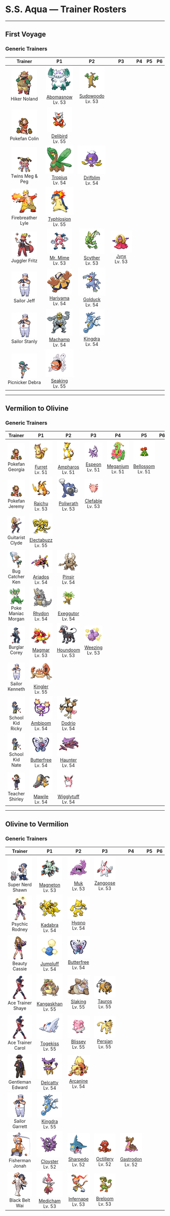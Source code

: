 # S.S. Aqua — Trainer Rosters

---

## First Voyage


### Generic Trainers

| Trainer | P1 | P2 | P3 | P4 | P5 | P6 |
|:-------:|:--:|:--:|:--:|:--:|:--:|:--:|
| ![Hiker Noland](../../assets/trainers/hiker.png "Hiker Noland")<br>Hiker Noland | ![Abomasnow](../../assets/sprites/abomasnow/front.gif "Abomasnow: It lives a quiet life on mountains that are perpetually covered in snow. It hides itself by whipping up blizzards.")<br>[Abomasnow](../../pokemon/abomasnow.md/)<br>Lv. 53 | ![Sudowoodo](../../assets/sprites/sudowoodo/front.gif "Sudowoodo: It disguises itself as a tree to avoid attack. It hates water, so it will disappear if it starts raining.")<br>[Sudowoodo](../../pokemon/sudowoodo.md/)<br>Lv. 53 |
| ![Pokefan Colin](../../assets/trainers/pokefan.png "Pokefan Colin")<br>Pokefan Colin | ![Delibird](../../assets/sprites/delibird/front.gif "Delibird: It nests at the edge of sharp cliffs. It spends all day carrying food to its awaiting chicks.")<br>[Delibird](../../pokemon/delibird.md/)<br>Lv. 55 |
| ![Twins Meg & Peg](../../assets/trainers/twins.png "Twins Meg & Peg")<br>Twins Meg & Peg | ![Tropius](../../assets/sprites/tropius/front.gif "Tropius: The bunch of fruit around its neck ripens twice a year and is delicious. It’s a highly favored tropical snack.")<br>[Tropius](../../pokemon/tropius.md/)<br>Lv. 54 | ![Drifblim](../../assets/sprites/drifblim/front.gif "Drifblim: It can generate and release gas within its body. That’s how it can control the altitude of its drift.")<br>[Drifblim](../../pokemon/drifblim.md/)<br>Lv. 54 |
| ![Firebreather Lyle](../../assets/trainers/firebreather.png "Firebreather Lyle")<br>Firebreather Lyle | ![Typhlosion](../../assets/sprites/typhlosion/front.gif "Typhlosion: It has a secret, devastating move. It rubs its blazing fur together to cause huge explosions.")<br>[Typhlosion](../../pokemon/typhlosion.md/)<br>Lv. 55 |
| ![Juggler Fritz](../../assets/trainers/juggler.png "Juggler Fritz")<br>Juggler Fritz | ![Mr. Mime](../../assets/sprites/mr-mime/front.gif "Mr. Mime: Its fingertips emit a peculiar force field that hardens air to create an actual wall.")<br>[Mr. Mime](../../pokemon/mr-mime.md/)<br>Lv. 53 | ![Scyther](../../assets/sprites/scyther/front.gif "Scyther: When it moves, it leaves only a blur. If it hides in grass, its protective coloration makes it invisible.")<br>[Scyther](../../pokemon/scyther.md/)<br>Lv. 53 | ![Jynx](../../assets/sprites/jynx/front.gif "Jynx: It speaks a language similar to that of humans. However, it seems to use dancing to communicate.")<br>[Jynx](../../pokemon/jynx.md/)<br>Lv. 53 |
| ![Sailor Jeff](../../assets/trainers/sailor.png "Sailor Jeff")<br>Sailor Jeff | ![Hariyama](../../assets/sprites/hariyama/front.gif "Hariyama: It loves challenging others to tests of strength. It has the power to stop a train with a slap.")<br>[Hariyama](../../pokemon/hariyama.md/)<br>Lv. 54 | ![Golduck](../../assets/sprites/golduck/front.gif "Golduck: It appears by waterways at dusk. It may use telekinetic powers if its forehead glows mysteriously.")<br>[Golduck](../../pokemon/golduck.md/)<br>Lv. 54 |
| ![Sailor Stanly](../../assets/trainers/sailor.png "Sailor Stanly")<br>Sailor Stanly | ![Machamp](../../assets/sprites/machamp/front.gif "Machamp: It uses its four powerful arms to pin the limbs of its foe, then throws the victim over the horizon.")<br>[Machamp](../../pokemon/machamp.md/)<br>Lv. 54 | ![Kingdra](../../assets/sprites/kingdra/front.gif "Kingdra: It sleeps deep on the ocean floor to build its energy. It is said to cause tornadoes as it wakes.")<br>[Kingdra](../../pokemon/kingdra.md/)<br>Lv. 54 |
| ![Picnicker Debra](../../assets/trainers/picnicker.png "Picnicker Debra")<br>Picnicker Debra | ![Seaking](../../assets/sprites/seaking/front.gif "Seaking: Using its horn, it bores holes in riverbed boulders, making nests to prevent its eggs from washing away.")<br>[Seaking](../../pokemon/seaking.md/)<br>Lv. 55 |


---

## Vermilion to Olivine


### Generic Trainers

| Trainer | P1 | P2 | P3 | P4 | P5 | P6 |
|:-------:|:--:|:--:|:--:|:--:|:--:|:--:|
| ![Pokefan Georgia](../../assets/trainers/pokefan.png "Pokefan Georgia")<br>Pokefan Georgia | ![Furret](../../assets/sprites/furret/front.gif "Furret: There is no telling where the tail begins. Despite its short legs, it is quick and likes to chase RATTATA.")<br>[Furret](../../pokemon/furret.md/)<br>Lv. 51 | ![Ampharos](../../assets/sprites/ampharos/front.gif "Ampharos: The bright light on its tail can be seen far away. It has been treasured since ancient times as a beacon.")<br>[Ampharos](../../pokemon/ampharos.md/)<br>Lv. 51 | ![Espeon](../../assets/sprites/espeon/front.gif "Espeon: By reading air currents, it can predict things such as the weather or its foe’s next move.")<br>[Espeon](../../pokemon/espeon.md/)<br>Lv. 51 | ![Meganium](../../assets/sprites/meganium/front.gif "Meganium: MEGANIUM’s breath has the power to revive dead grass and plants. It can make them healthy again.")<br>[Meganium](../../pokemon/meganium.md/)<br>Lv. 51 | ![Bellossom](../../assets/sprites/bellossom/front.gif "Bellossom: Plentiful in the tropics. When it dances, its petals rub together and make a pleasant ringing sound.")<br>[Bellossom](../../pokemon/bellossom.md/)<br>Lv. 51 |
| ![Pokefan Jeremy](../../assets/trainers/pokefan.png "Pokefan Jeremy")<br>Pokefan Jeremy | ![Raichu](../../assets/sprites/raichu/front.gif "Raichu: If the electric pouches in its cheeks become fully charged, both ears will stand straight up.")<br>[Raichu](../../pokemon/raichu.md/)<br>Lv. 53 | ![Poliwrath](../../assets/sprites/poliwrath/front.gif "Poliwrath: Although an energetic, skilled swimmer that uses all of its muscles, it lives on dry land.")<br>[Poliwrath](../../pokemon/poliwrath.md/)<br>Lv. 53 | ![Clefable](../../assets/sprites/clefable/front.gif "Clefable: Its very sensitive ears let it distinguish distant sounds. As a result, it prefers quiet places.")<br>[Clefable](../../pokemon/clefable.md/)<br>Lv. 53 |
| ![Guitarist Clyde](../../assets/trainers/guitarist.png "Guitarist Clyde")<br>Guitarist Clyde | ![Electabuzz](../../assets/sprites/electabuzz/front.gif "Electabuzz: Its body constantly discharges electricity. Getting close to it will make your hair stand on end.")<br>[Electabuzz](../../pokemon/electabuzz.md/)<br>Lv. 55 |
| ![Bug Catcher Ken](../../assets/trainers/bug_catcher.png "Bug Catcher Ken")<br>Bug Catcher Ken | ![Ariados](../../assets/sprites/ariados/front.gif "Ariados: A single strand of a special string is endlessly spun out of its rear. The string leads back to its nest.")<br>[Ariados](../../pokemon/ariados.md/)<br>Lv. 54 | ![Pinsir](../../assets/sprites/pinsir/front.gif "Pinsir: It swings its long pincer horns wildly to attack. During cold periods, it hides deep in forests.")<br>[Pinsir](../../pokemon/pinsir.md/)<br>Lv. 54 |
| ![Poke Maniac Morgan](../../assets/trainers/poke_maniac.png "Poke Maniac Morgan")<br>Poke Maniac Morgan | ![Rhydon](../../assets/sprites/rhydon/front.gif "Rhydon: Its brain developed when it began walking on hind legs. Its thick hide protects it even in magma.")<br>[Rhydon](../../pokemon/rhydon.md/)<br>Lv. 54 | ![Exeggutor](../../assets/sprites/exeggutor/front.gif "Exeggutor: If a head drops off, it emits a telepathic call in search of others to form an EXEGGCUTE cluster.")<br>[Exeggutor](../../pokemon/exeggutor.md/)<br>Lv. 54 |
| ![Burglar Corey](../../assets/trainers/burglar.png "Burglar Corey")<br>Burglar Corey | ![Magmar](../../assets/sprites/magmar/front.gif "Magmar: The fiery surface of its body gives off a wavering, rippling glare that is similar to the sun.")<br>[Magmar](../../pokemon/magmar.md/)<br>Lv. 53 | ![Houndoom](../../assets/sprites/houndoom/front.gif "Houndoom: Upon hearing its eerie howls, other Pokémon get the shivers and head straight back to their nests.")<br>[Houndoom](../../pokemon/houndoom.md/)<br>Lv. 53 | ![Weezing](../../assets/sprites/weezing/front.gif "Weezing: Top-grade perfume is made using its internal poison gases by diluting them to the highest level.")<br>[Weezing](../../pokemon/weezing.md/)<br>Lv. 53 |
| ![Sailor Kenneth](../../assets/trainers/sailor.png "Sailor Kenneth")<br>Sailor Kenneth | ![Kingler](../../assets/sprites/kingler/front.gif "Kingler: Its pincers grow peculiarly large. If it lifts the pincers too fast, it loses its balance and staggers.")<br>[Kingler](../../pokemon/kingler.md/)<br>Lv. 55 |
| ![School Kid Ricky](../../assets/trainers/school_kid.png "School Kid Ricky")<br>School Kid Ricky | ![Ambipom](../../assets/sprites/ambipom/front.gif "Ambipom: It is very difficult to dodge the consecutive strikes of its two tails.")<br>[Ambipom](../../pokemon/ambipom.md/)<br>Lv. 54 | ![Dodrio](../../assets/sprites/dodrio/front.gif "Dodrio: If one of the heads gets to eat, the others will be satisfied, too, and they will stop squabbling.")<br>[Dodrio](../../pokemon/dodrio.md/)<br>Lv. 54 |
| ![School Kid Nate](../../assets/trainers/school_kid.png "School Kid Nate")<br>School Kid Nate | ![Butterfree](../../assets/sprites/butterfree/front.gif "Butterfree: Water-repellent powder on its wings enables it to collect honey, even in the heaviest of rains.")<br>[Butterfree](../../pokemon/butterfree.md/)<br>Lv. 54 | ![Haunter](../../assets/sprites/haunter/front.gif "Haunter: Its tongue is made of gas. If licked, its victim starts shaking constantly until death eventually comes.")<br>[Haunter](../../pokemon/haunter.md/)<br>Lv. 54 |
| ![Teacher Shirley](../../assets/trainers/teacher.png "Teacher Shirley")<br>Teacher Shirley | ![Mawile](../../assets/sprites/mawile/front.gif "Mawile: It chomps with its gaping mouth. Its huge jaws are actually steel horns that have been transformed.")<br>[Mawile](../../pokemon/mawile.md/)<br>Lv. 54 | ![Wigglytuff](../../assets/sprites/wigglytuff/front.gif "Wigglytuff: It has a very fine fur. Take care not to make it angry, or it may inflate steadily and hit with a body slam.")<br>[Wigglytuff](../../pokemon/wigglytuff.md/)<br>Lv. 54 |


---

## Olivine to Vermilion


### Generic Trainers

| Trainer | P1 | P2 | P3 | P4 | P5 | P6 |
|:-------:|:--:|:--:|:--:|:--:|:--:|:--:|
| ![Super Nerd Shawn](../../assets/trainers/super_nerd.png "Super Nerd Shawn")<br>Super Nerd Shawn | ![Magneton](../../assets/sprites/magneton/front.gif "Magneton: The MAGNEMITE are united by a magnetism so powerful, it dries all moisture in its vicinity.")<br>[Magneton](../../pokemon/magneton.md/)<br>Lv. 53 | ![Muk](../../assets/sprites/muk/front.gif "Muk: Its body is made of a powerful poison. Touching it accidentally will cause a fever that requires bed rest.")<br>[Muk](../../pokemon/muk.md/)<br>Lv. 53 | ![Zangoose](../../assets/sprites/zangoose/front.gif "Zangoose: Its fur would all stand on end if it smelled a SEVIPER nearby. Its sharp claws tear up its foes.")<br>[Zangoose](../../pokemon/zangoose.md/)<br>Lv. 53 |
| ![Psychic Rodney](../../assets/trainers/psychic.png "Psychic Rodney")<br>Psychic Rodney | ![Kadabra](../../assets/sprites/kadabra/front.gif "Kadabra: If it uses its abilities, it emits special alpha waves that cause machines to malfunction.")<br>[Kadabra](../../pokemon/kadabra.md/)<br>Lv. 54 | ![Hypno](../../assets/sprites/hypno/front.gif "Hypno: Always holding a pendulum that it swings at a steady rhythm, it causes drowsiness in anyone nearby.")<br>[Hypno](../../pokemon/hypno.md/)<br>Lv. 54 |
| ![Beauty Cassie](../../assets/trainers/beauty.png "Beauty Cassie")<br>Beauty Cassie | ![Jumpluff](../../assets/sprites/jumpluff/front.gif "Jumpluff: Drifts on seasonal winds and spreads its cotton-like spores all over the world to make more offspring.")<br>[Jumpluff](../../pokemon/jumpluff.md/)<br>Lv. 54 | ![Butterfree](../../assets/sprites/butterfree/front.gif "Butterfree: Water-repellent powder on its wings enables it to collect honey, even in the heaviest of rains.")<br>[Butterfree](../../pokemon/butterfree.md/)<br>Lv. 54 |
| ![Ace Trainer Shaye](../../assets/trainers/ace_trainer.png "Ace Trainer Shaye")<br>Ace Trainer Shaye | ![Kangaskhan](../../assets/sprites/kangaskhan/front.gif "Kangaskhan: To protect its young, it will never give up during battle, no matter how badly wounded it is.")<br>[Kangaskhan](../../pokemon/kangaskhan.md/)<br>Lv. 55 | ![Slaking](../../assets/sprites/slaking/front.gif "Slaking: The world’s laziest Pokémon. It moves to another spot when there’s no food left within its reach.")<br>[Slaking](../../pokemon/slaking.md/)<br>Lv. 55 | ![Tauros](../../assets/sprites/tauros/front.gif "Tauros: After heightening its will to fight by whipping itself with its three tails, it charges at full speed.")<br>[Tauros](../../pokemon/tauros.md/)<br>Lv. 55 |
| ![Ace Trainer Carol](../../assets/trainers/ace_trainer.png "Ace Trainer Carol")<br>Ace Trainer Carol | ![Togekiss](../../assets/sprites/togekiss/front.gif "Togekiss: As everyone knows, it visits peaceful regions, bringing them gifts of kindness and sweet blessings.")<br>[Togekiss](../../pokemon/togekiss.md/)<br>Lv. 55 | ![Blissey](../../assets/sprites/blissey/front.gif "Blissey: It has a very compassionate nature. If it sees a sick Pokémon, it will nurse the sufferer back to health.")<br>[Blissey](../../pokemon/blissey.md/)<br>Lv. 55 | ![Persian](../../assets/sprites/persian/front.gif "Persian: Its lithe muscles allow it to walk without making a sound. It attacks in an instant.")<br>[Persian](../../pokemon/persian.md/)<br>Lv. 55 |
| ![Gentleman Edward](../../assets/trainers/gentleman.png "Gentleman Edward")<br>Gentleman Edward | ![Delcatty](../../assets/sprites/delcatty/front.gif "Delcatty: It dislikes dirty places. It often searches for a comfortable place in which to groom itself.")<br>[Delcatty](../../pokemon/delcatty.md/)<br>Lv. 54 | ![Arcanine](../../assets/sprites/arcanine/front.gif "Arcanine: Its magnificent bark conveys a sense of majesty. Anyone hearing it can’t help but grovel before it.")<br>[Arcanine](../../pokemon/arcanine.md/)<br>Lv. 54 |
| ![Sailor Garrett](../../assets/trainers/sailor.png "Sailor Garrett")<br>Sailor Garrett | ![Kingdra](../../assets/sprites/kingdra/front.gif "Kingdra: It sleeps deep on the ocean floor to build its energy. It is said to cause tornadoes as it wakes.")<br>[Kingdra](../../pokemon/kingdra.md/)<br>Lv. 55 |
| ![Fisherman Jonah](../../assets/trainers/fisherman.png "Fisherman Jonah")<br>Fisherman Jonah | ![Cloyster](../../assets/sprites/cloyster/front.gif "Cloyster: CLOYSTER that live in seas with harsh tidal currents grow large, sharp spikes on their shells.")<br>[Cloyster](../../pokemon/cloyster.md/)<br>Lv. 52 | ![Sharpedo](../../assets/sprites/sharpedo/front.gif "Sharpedo: It can swim at speeds of 75 mph by jetting seawater through its body. It is the bandit of the sea.")<br>[Sharpedo](../../pokemon/sharpedo.md/)<br>Lv. 52 | ![Octillery](../../assets/sprites/octillery/front.gif "Octillery: It instinctively sneaks into rocky holes. If it gets sleepy, it steals the nest of a fellow OCTILLERY.")<br>[Octillery](../../pokemon/octillery.md/)<br>Lv. 52 | ![Gastrodon](../../assets/sprites/gastrodon/front.gif "Gastrodon: When its natural enemy attacks, it oozes purple fluid and escapes.")<br>[Gastrodon](../../pokemon/gastrodon.md/)<br>Lv. 52 |
| ![Black Belt Wai](../../assets/trainers/black_belt.png "Black Belt Wai")<br>Black Belt Wai | ![Medicham](../../assets/sprites/medicham/front.gif "Medicham: Through yoga training, it gained the psychic power to predict its foe’s next move.")<br>[Medicham](../../pokemon/medicham.md/)<br>Lv. 53 | ![Infernape](../../assets/sprites/infernape/front.gif "Infernape: It tosses its enemies around with agility. It uses all its limbs to fight in its own unique style.")<br>[Infernape](../../pokemon/infernape.md/)<br>Lv. 53 | ![Breloom](../../assets/sprites/breloom/front.gif "Breloom: It scatters poisonous spores and throws powerful punches while its foe is hampered by inhaled spores.")<br>[Breloom](../../pokemon/breloom.md/)<br>Lv. 53 |


